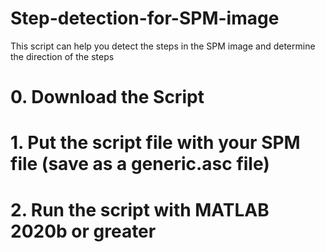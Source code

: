# Step-detection-for-SPM-image
This script can help you detect the steps in the SPM image and determine the direction of the steps

# 0. Download the Script
# 1. Put the script file with your SPM file (save as a generic.asc file)
# 2. Run the script with MATLAB 2020b or greater
